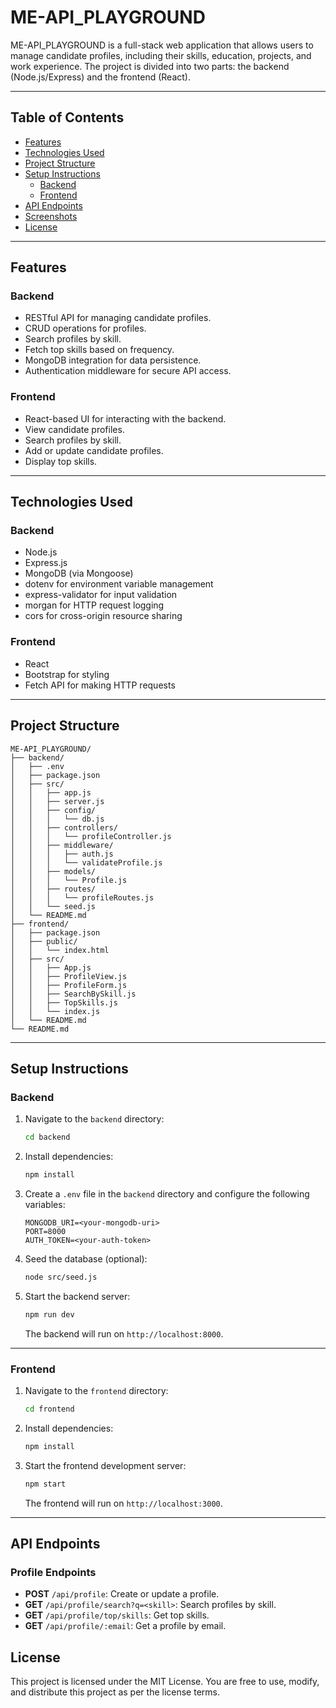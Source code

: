 # ME-API_PLAYGROUND

ME-API_PLAYGROUND is a full-stack web application that allows users to manage candidate profiles, including their skills, education, projects, and work experience. The project is divided into two parts: the backend (Node.js/Express) and the frontend (React).

---

## Table of Contents

- [Features](#features)
- [Technologies Used](#technologies-used)
- [Project Structure](#project-structure)
- [Setup Instructions](#setup-instructions)
  - [Backend](#backend)
  - [Frontend](#frontend)
- [API Endpoints](#api-endpoints)
- [Screenshots](#screenshots)
- [License](#license)

---

## Features

### Backend

- RESTful API for managing candidate profiles.
- CRUD operations for profiles.
- Search profiles by skill.
- Fetch top skills based on frequency.
- MongoDB integration for data persistence.
- Authentication middleware for secure API access.

### Frontend

- React-based UI for interacting with the backend.
- View candidate profiles.
- Search profiles by skill.
- Add or update candidate profiles.
- Display top skills.

---

## Technologies Used

### Backend

- Node.js
- Express.js
- MongoDB (via Mongoose)
- dotenv for environment variable management
- express-validator for input validation
- morgan for HTTP request logging
- cors for cross-origin resource sharing

### Frontend

- React
- Bootstrap for styling
- Fetch API for making HTTP requests

---

## Project Structure

```
ME-API_PLAYGROUND/
├── backend/
│   ├── .env
│   ├── package.json
│   ├── src/
│   │   ├── app.js
│   │   ├── server.js
│   │   ├── config/
│   │   │   └── db.js
│   │   ├── controllers/
│   │   │   └── profileController.js
│   │   ├── middleware/
│   │   │   ├── auth.js
│   │   │   └── validateProfile.js
│   │   ├── models/
│   │   │   └── Profile.js
│   │   ├── routes/
│   │   │   └── profileRoutes.js
│   │   └── seed.js
│   └── README.md
├── frontend/
│   ├── package.json
│   ├── public/
│   │   └── index.html
│   ├── src/
│   │   ├── App.js
│   │   ├── ProfileView.js
│   │   ├── ProfileForm.js
│   │   ├── SearchBySkill.js
│   │   ├── TopSkills.js
│   │   └── index.js
│   └── README.md
└── README.md
```

---

## Setup Instructions

### Backend

1. Navigate to the `backend` directory:

   ```bash
   cd backend
   ```

2. Install dependencies:

   ```bash
   npm install
   ```

3. Create a `.env` file in the `backend` directory and configure the following variables:

   ```
   MONGODB_URI=<your-mongodb-uri>
   PORT=8000
   AUTH_TOKEN=<your-auth-token>
   ```

4. Seed the database (optional):

   ```bash
   node src/seed.js
   ```

5. Start the backend server:

   ```bash
   npm run dev
   ```

   The backend will run on `http://localhost:8000`.

---

### Frontend

1. Navigate to the `frontend` directory:

   ```bash
   cd frontend
   ```

2. Install dependencies:

   ```bash
   npm install
   ```

3. Start the frontend development server:

   ```bash
   npm start
   ```

   The frontend will run on `http://localhost:3000`.

---

## API Endpoints

### Profile Endpoints

- **POST** `/api/profile`: Create or update a profile.
- **GET** `/api/profile/search?q=<skill>`: Search profiles by skill.
- **GET** `/api/profile/top/skills`: Get top skills.
- **GET** `/api/profile/:email`: Get a profile by email.

## License

This project is licensed under the MIT License. You are free to use, modify, and distribute this project as per the license terms.
